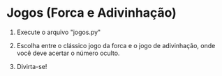 # Jogos (Forca e Adivinhação)

1) Execute o arquivo "jogos.py"

2) Escolha entre o clássico jogo da forca e o jogo de adivinhação, onde você deve acertar o número oculto.

3) Divirta-se!



